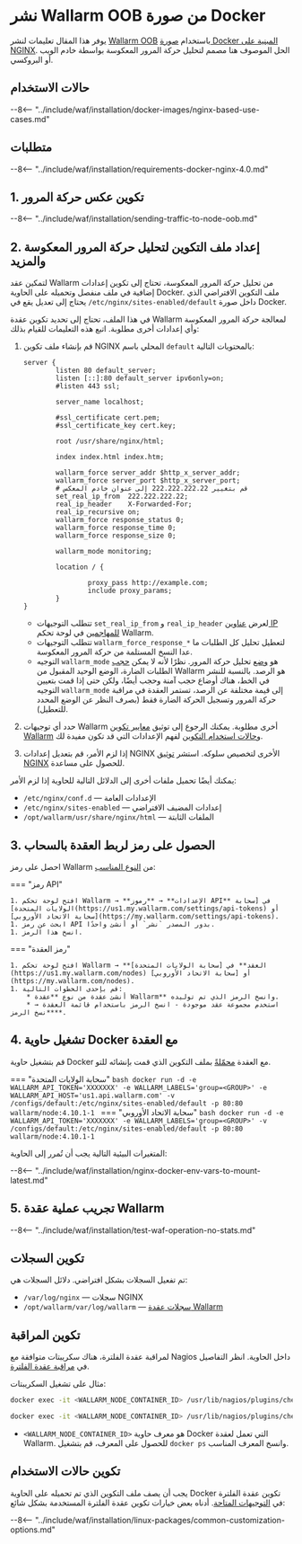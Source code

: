 [doc-wallarm-mode]:           ../../../admin-en/configure-parameters-en.md#wallarm_mode
[doc-config-params]:          ../../../admin-en/configure-parameters-en.md
[doc-monitoring]:             ../../../admin-en/monitoring/intro.md
[waf-mode-instr]:                   ../../../admin-en/configure-wallarm-mode.md
[logging-instr]:                    ../../../admin-en/configure-logging.md
[proxy-balancer-instr]:             ../../../admin-en/using-proxy-or-balancer-en.md
[process-time-limit-instr]:         ../../../admin-en/configure-parameters-en.md#wallarm_process_time_limit
[allocating-memory-guide]:          ../../../admin-en/configuration-guides/allocate-resources-for-node.md
[nginx-waf-directives]:             ../../../admin-en/configure-parameters-en.md
[graylist-docs]:                    ../../../user-guides/ip-lists/overview.md
[filtration-modes-docs]:            ../../../admin-en/configure-wallarm-mode.md
[application-configuration]:        ../../../user-guides/settings/applications.md
[ptrav-attack-docs]:                ../../../attacks-vulns-list.md#path-traversal
[attacks-in-ui-image]:              ../../../images/admin-guides/test-attacks-quickstart.png
[versioning-policy]:                ../../../updating-migrating/versioning-policy.md#version-list
[node-status-docs]:                 ../../../admin-en/configure-statistics-service.md
[node-token]:                       ../../../quickstart.md#deploy-the-wallarm-filtering-node
[api-token]:                        ../../../user-guides/settings/api-tokens.md
[wallarm-token-types]:              ../../../user-guides/nodes/nodes.md#api-and-node-tokens-for-node-creation
[platform]:                         ../../supported-deployment-options.md
[oob-advantages-limitations]:       ../overview.md#advantages-and-limitations
[web-server-mirroring-examples]:    overview.md#examples-of-web-server-configuration-for-traffic-mirroring
[memory-instr]:                     ../../../admin-en/configuration-guides/allocate-resources-for-node.md
[ip-lists-docs]:                    ../../../user-guides/ip-lists/overview.md
[aws-ecs-docs]:                     ../../cloud-platforms/aws/docker-container.md
[gcp-gce-docs]:                     ../../cloud-platforms/gcp/docker-container.md
[azure-container-docs]:             ../../cloud-platforms/azure/docker-container.md
[alibaba-ecs-docs]:                 ../../cloud-platforms/alibaba-cloud/docker-container.md
[api-policy-enf-docs]:              ../../../api-policy-enforcement/overview.md

# نشر Wallarm OOB من صورة Docker

يوفر هذا المقال تعليمات لنشر [Wallarm OOB](overview.md) باستخدام [صورة Docker المبنية على NGINX](https://hub.docker.com/r/wallarm/node). الحل الموصوف هنا مصمم لتحليل حركة المرور المعكوسة بواسطة خادم الويب أو البروكسي.

## حالات الاستخدام

--8<-- "../include/waf/installation/docker-images/nginx-based-use-cases.md"

## متطلبات

--8<-- "../include/waf/installation/requirements-docker-nginx-4.0.md"

## 1. تكوين عكس حركة المرور

--8<-- "../include/waf/installation/sending-traffic-to-node-oob.md"

## 2. إعداد ملف التكوين لتحليل حركة المرور المعكوسة والمزيد

لتمكين عقد Wallarm من تحليل حركة المرور المعكوسة، تحتاج إلى تكوين إعدادات إضافية في ملف منفصل وتحميله على الحاوية Docker. ملف التكوين الافتراضي الذي يحتاج إلى تعديل يقع في `/etc/nginx/sites-enabled/default` داخل صورة Docker.

في هذا الملف، تحتاج إلى تحديد تكوين عقدة Wallarm لمعالجة حركة المرور المعكوسة وأي إعدادات أخرى مطلوبة. اتبع هذه التعليمات للقيام بذلك:

1. قم بإنشاء ملف تكوين NGINX المحلي باسم `default` بالمحتويات التالية:

    ```
    server {
            listen 80 default_server;
            listen [::]:80 default_server ipv6only=on;
            #listen 443 ssl;

            server_name localhost;

            #ssl_certificate cert.pem;
            #ssl_certificate_key cert.key;

            root /usr/share/nginx/html;

            index index.html index.htm;

            wallarm_force server_addr $http_x_server_addr;
            wallarm_force server_port $http_x_server_port;
            # قم بتغيير 222.222.222.22 إلى عنوان خادم المعكس
            set_real_ip_from  222.222.222.22;
            real_ip_header    X-Forwarded-For;
            real_ip_recursive on;
            wallarm_force response_status 0;
            wallarm_force response_time 0;
            wallarm_force response_size 0;

            wallarm_mode monitoring;

            location / {
                    
                    proxy_pass http://example.com;
                    include proxy_params;
            }
    }
    ```

    * تتطلب التوجيهات `set_real_ip_from` و `real_ip_header` لعرض [عناوين IP للمهاجمين][proxy-balancer-instr] في لوحة تحكم Wallarm.
    * تتطلب التوجيهات `wallarm_force_response_*` لتعطيل تحليل كل الطلبات ما عدا النسخ المستلمة من حركة المرور المعكوسة.
    * التوجيه `wallarm_mode` هو [وضع][waf-mode-instr] تحليل حركة المرور. نظرًا لأنه لا يمكن [حجب][oob-advantages-limitations] الطلبات الضارة، الوضع الوحيد المقبول من Wallarm هو الرصد. بالنسبة للنشر في الخط، هناك أوضاع حجب آمنة وحجب أيضًا، ولكن حتى إذا قمت بتعيين التوجيه `wallarm_mode` إلى قيمة مختلفة عن الرصد، تستمر العقدة في مراقبة حركة المرور وتسجيل الحركة الضارة فقط (بصرف النظر عن الوضع المحدد للتعطيل).
1. حدد أي توجيهات Wallarm أخرى مطلوبة. يمكنك الرجوع إلى توثيق [معايير تكوين Wallarm](../../../admin-en/configure-parameters-en.md) و[حالات استخدام التكوين](#configuring-the-use-cases) لفهم الإعدادات التي قد تكون مفيدة لك.
1. إذا لزم الأمر، قم بتعديل إعدادات NGINX الأخرى لتخصيص سلوكه. استشر [توثيق NGINX](https://nginx.org/en/docs/beginners_guide.html) للحصول على مساعدة.

يمكنك أيضًا تحميل ملفات أخرى إلى الدلائل التالية للحاوية إذا لزم الأمر:

* `/etc/nginx/conf.d` — الإعدادات العامة
* `/etc/nginx/sites-enabled` — إعدادات المضيف الافتراضي
* `/opt/wallarm/usr/share/nginx/html` — الملفات الثابتة

## 3. الحصول على رمز لربط العقدة بالسحاب

احصل على رمز Wallarm من [النوع المناسب][wallarm-token-types]:

=== "رمز API"

    1. افتح لوحة تحكم Wallarm → **الإعدادات** → **رموز API** في [سحابة الولايات المتحدة](https://us1.my.wallarm.com/settings/api-tokens) أو [سحابة الاتحاد الأوروبي](https://my.wallarm.com/settings/api-tokens).
    1. ابحث عن رمز API بدور المصدر `نشر` أو أنشئ واحدًا.
    1. انسخ هذا الرمز.

=== "رمز العقدة"

    1. افتح لوحة تحكم Wallarm → **العقد** في [سحابة الولايات المتحدة](https://us1.my.wallarm.com/nodes) أو [سحابة الاتحاد الأوروبي](https://my.wallarm.com/nodes).
    1. قم بإحدى الخطوات التالية: 
        * أنشئ عقدة من نوع **عقدة Wallarm** وانسخ الرمز الذي تم توليده.
        * استخدم مجموعة عقد موجودة - انسخ الرمز باستخدام قائمة العقدة → **نسخ الرمز**.

## 4. تشغيل حاوية Docker مع العقدة

قم بتشغيل حاوية Docker مع العقدة [محمّلةً](https://docs.docker.com/storage/volumes/) بملف التكوين الذي قمت بإنشائه للتو.

=== "سحابة الولايات المتحدة"
    ```bash
    docker run -d -e WALLARM_API_TOKEN='XXXXXXX' -e WALLARM_LABELS='group=<GROUP>' -e WALLARM_API_HOST='us1.api.wallarm.com' -v /configs/default:/etc/nginx/sites-enabled/default -p 80:80 wallarm/node:4.10.1-1
    ```
=== "سحابة الاتحاد الأوروبي"
    ```bash
    docker run -d -e WALLARM_API_TOKEN='XXXXXXX' -e WALLARM_LABELS='group=<GROUP>' -v /configs/default:/etc/nginx/sites-enabled/default -p 80:80 wallarm/node:4.10.1-1
    ```

المتغيرات البيئية التالية يجب أن تُمرر إلى الحاوية:

--8<-- "../include/waf/installation/nginx-docker-env-vars-to-mount-latest.md"

## 5. تجريب عملية عقدة Wallarm

--8<-- "../include/waf/installation/test-waf-operation-no-stats.md"

## تكوين السجلات

تم تفعيل السجلات بشكل افتراضي. دلائل السجلات هي:

* `/var/log/nginx` — سجلات NGINX
* `/opt/wallarm/var/log/wallarm` — [سجلات عقدة Wallarm][logging-instr]

## تكوين المراقبة

لمراقبة عقدة الفلترة، هناك سكريبتات متوافقة مع Nagios داخل الحاوية. انظر التفاصيل في [مراقبة عقدة الفلترة][doc-monitoring].

مثال على تشغيل السكريبتات:

``` bash
docker exec -it <WALLARM_NODE_CONTAINER_ID> /usr/lib/nagios/plugins/check_wallarm_tarantool_timeframe -w 1800 -c 900
```

``` bash
docker exec -it <WALLARM_NODE_CONTAINER_ID> /usr/lib/nagios/plugins/check_wallarm_export_delay -w 120 -c 300
```

* `<WALLARM_NODE_CONTAINER_ID>` هو معرف حاوية Docker التي تعمل لعقدة Wallarm. للحصول على المعرف، قم بتشغيل `docker ps` وانسخ المعرف المناسب.

## تكوين حالات الاستخدام

يجب أن يصف ملف التكوين الذي تم تحميله على الحاوية Docker تكوين عقدة الفلترة في [التوجيهات المتاحة](../../../admin-en/configure-parameters-en.md). أدناه بعض خيارات تكوين عقدة الفلترة المستخدمة بشكل شائع:

--8<-- "../include/waf/installation/linux-packages/common-customization-options.md"